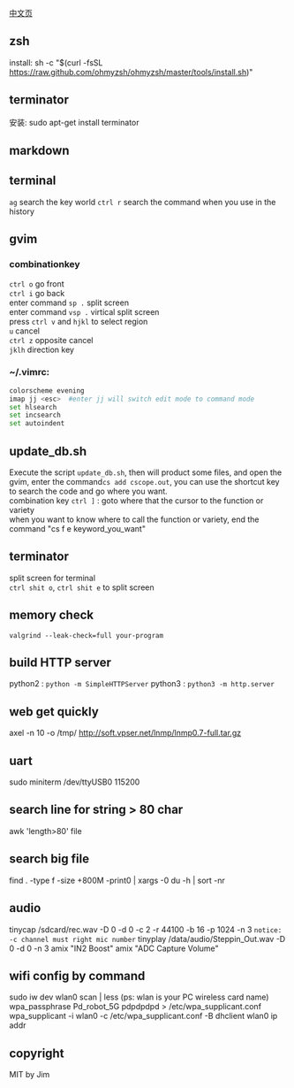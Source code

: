 [中文页](README_zh.md)  

## zsh
install: sh -c "$(curl -fsSL https://raw.github.com/ohmyzsh/ohmyzsh/master/tools/install.sh)"

## terminator
安装: sudo apt-get install terminator

## markdown 

## terminal 
`ag` search the key world 
`ctrl r` search the command when you use in the history 

## gvim 
### combinationkey 
`ctrl o` go front  
`ctrl i` go back  
enter command `sp .` split screen  
enter command `vsp .` virtical split screen  
press `ctrl v` and `hjkl` to select region  
`u` cancel  
`ctrl z` opposite cancel  
`jklh` direction key  

### ~/.vimrc: 
```bash 
colorscheme evening   
imap jj <esc>  #enter jj will switch edit mode to command mode  
set hlsearch  
set incsearch  
set autoindent  
```
## update_db.sh
Execute the script `update_db.sh`, then will product some files, and open the gvim, 
enter the command`cs add cscope.out`, you can use the shortcut key to search the 
code and go where you want.  
combination key `ctrl ]` : goto where that the cursor to the function or variety  
when you want to know where to call the function or variety, end the command 
"cs f e keyword_you_want"

## terminator 
split screen for terminal  
`ctrl shit o`, `ctrl shit e` to split screen 

## memory check  
`valgrind --leak-check=full your-program`  

## build HTTP server
python2 : `python -m SimpleHTTPServer`
python3 : `python3 -m http.server`

## web get quickly 
axel -n 10 -o /tmp/ http://soft.vpser.net/lnmp/lnmp0.7-full.tar.gz

## uart
sudo miniterm /dev/ttyUSB0 115200  

## search line for string  > 80 char
awk 'length>80' file

## search big file
find . -type f -size +800M  -print0 | xargs -0 du -h | sort -nr

## audio
tinycap /sdcard/rec.wav -D 0 -d 0 -c 2 -r 44100 -b 16 -p 1024 -n 3
`notice: -c channel must right mic number`
tinyplay /data/audio/Steppin_Out.wav   -D 0 -d 0  -n 3
amix "IN2 Boost"
amix "ADC Capture Volume"

## wifi config by command
sudo iw dev wlan0 scan | less (ps: wlan is your PC wireless card name) 
wpa_passphrase Pd_robot_5G pdpdpdpd >  /etc/wpa_supplicant.conf 
wpa_supplicant -i wlan0 -c /etc/wpa_supplicant.conf -B 
dhclient wlan0 
ip addr

## copyright   
MIT by Jim
